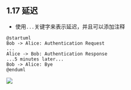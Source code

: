 ## 1.17 延迟
- 使用`...`关键字来表示延迟，并且可以添加注释

```
@startuml
Bob -> Alice: Authentication Request
...
Alice -> Bob: Authentication Response
...5 minutes later...
Bob -> Alice: Bye
@enduml
```

![](http://www.plantuml.com/plantuml/png/SoWkIImgAStDuNBAJrBGjLDmpCbCJhLIS2mjoKZDAybCJYp9pCzJ24ejB4qjBk7IqzFZ0gi0AGNgmAAmk20_hpWLfD9K8JSphxGajLWX9x4ajGWeWcQ9KsKgbqDgNWhGUW00)